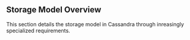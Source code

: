 Storage Model Overview
----------------------
This section details the storage model in Cassandra through inreasingly specialized requirements. 
